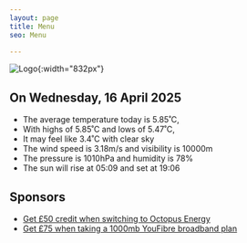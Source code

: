 ```yaml
---
layout: page
title: Menu
seo: Menu

---
```


![Logo](/images/logo.jpg){:width="832px"}

<!-- weather_marker starts -->
## On Wednesday, 16 April 2025

- The average temperature today is 5.85˚C,
- With highs of 5.85˚C and lows of 5.47˚C,
- It may feel like 3.4˚C with clear sky
- The wind speed is 3.18m/s and visibility is 10000m
- The pressure is 1010hPa and humidity is 78%
- The sun will rise at 05:09 and set at 19:06

<!-- weather_marker ends -->

## Sponsors

- [Get £50 credit when switching to Octopus Energy](https://bit.ly/3oD1nnS)
- [Get £75 when taking a 1000mb YouFibre broadband plan](https://aklam.io/91zWhU?)



